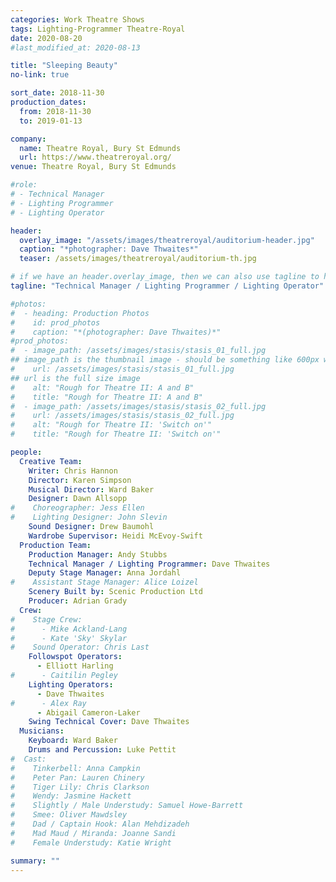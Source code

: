 ```yaml
---
categories: Work Theatre Shows
tags: Lighting-Programmer Theatre-Royal
date: 2020-08-20
#last_modified_at: 2020-08-13

title: "Sleeping Beauty"
no-link: true

sort_date: 2018-11-30
production_dates:
  from: 2018-11-30
  to: 2019-01-13

company:
  name: Theatre Royal, Bury St Edmunds
  url: https://www.theatreroyal.org/
venue: Theatre Royal, Bury St Edmunds

#role:
# - Technical Manager
# - Lighting Programmer
# - Lighting Operator

header:
  overlay_image: "/assets/images/theatreroyal/auditorium-header.jpg"
  caption: "*photographer: Dave Thwaites*"
  teaser: /assets/images/theatreroyal/auditorium-th.jpg

# if we have an header.overlay_image, then we can also use tagline to highlight my production role(s).  Note: can use MarkDown...:
tagline: "Technical Manager / Lighting Programmer / Lighting Operator"

#photos:
#  - heading: Production Photos
#    id: prod_photos
#    caption: "*(photographer: Dave Thwaites)*"
#prod_photos:
#  - image_path: /assets/images/stasis/stasis_01_full.jpg
## image_path is the thumbnail image - should be something like 600px wide
#    url: /assets/images/stasis/stasis_01_full.jpg
## url is the full size image
#    alt: "Rough for Theatre II: A and B"
#    title: "Rough for Theatre II: A and B"
#  - image_path: /assets/images/stasis/stasis_02_full.jpg
#    url: /assets/images/stasis/stasis_02_full.jpg
#    alt: "Rough for Theatre II: 'Switch on'"
#    title: "Rough for Theatre II: 'Switch on'"

people:
  Creative Team:
    Writer: Chris Hannon
    Director: Karen Simpson
    Musical Director: Ward Baker
    Designer: Dawn Allsopp
#    Choreographer: Jess Ellen
#    Lighting Designer: John Slevin
    Sound Designer: Drew Baumohl
    Wardrobe Supervisor: Heidi McEvoy-Swift
  Production Team:
    Production Manager: Andy Stubbs
    Technical Manager / Lighting Programmer: Dave Thwaites
    Deputy Stage Manager: Anna Jordahl
#    Assistant Stage Manager: Alice Loizel
    Scenery Built by: Scenic Production Ltd
    Producer: Adrian Grady
  Crew:
#    Stage Crew:
#      - Mike Ackland-Lang
#      - Kate 'Sky' Skylar
#    Sound Operator: Chris Last
    Followspot Operators:
      - Elliott Harling
#      - Caitilin Pegley
    Lighting Operators:
      - Dave Thwaites
#      - Alex Ray
      - Abigail Cameron-Laker
    Swing Technical Cover: Dave Thwaites
  Musicians:
    Keyboard: Ward Baker
    Drums and Percussion: Luke Pettit
#  Cast:
#    Tinkerbell: Anna Campkin
#    Peter Pan: Lauren Chinery
#    Tiger Lily: Chris Clarkson
#    Wendy: Jasmine Hackett
#    Slightly / Male Understudy: Samuel Howe-Barrett
#    Smee: Oliver Mawdsley
#    Dad / Captain Hook: Alan Mehdizadeh
#    Mad Maud / Miranda: Joanne Sandi
#    Female Understudy: Katie Wright

summary: ""
---
```

